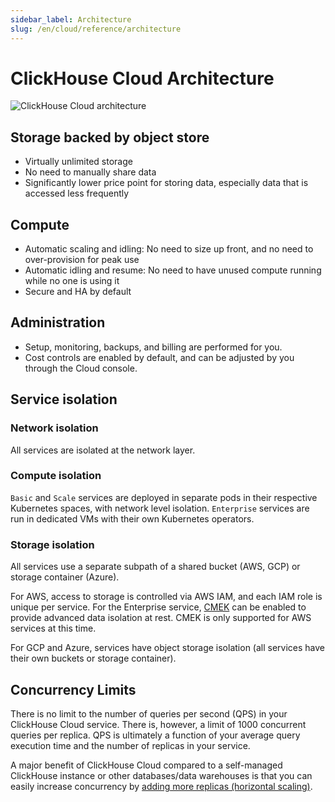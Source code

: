 ```yaml
---
sidebar_label: Architecture
slug: /en/cloud/reference/architecture
---
```


# ClickHouse Cloud Architecture

![ClickHouse Cloud architecture](@site/docs/en/cloud/reference/images/architecture.svg)

## Storage backed by object store
- Virtually unlimited storage
- No need to manually share data
- Significantly lower price point for storing data, especially data that is accessed less frequently

## Compute
- Automatic scaling and idling: No need to size up front, and no need to over-provision for peak use
- Automatic idling and resume: No need to have unused compute running while no one is using it
- Secure and HA by default

## Administration
- Setup, monitoring, backups, and billing are performed for you.
- Cost controls are enabled by default, and can be adjusted by you through the Cloud console.

## Service isolation

### Network isolation

All services are isolated at the network layer.

### Compute isolation

`Basic` and `Scale` services are deployed in separate pods in their respective Kubernetes spaces, with network level isolation. `Enterprise` services are run in dedicated VMs with their own Kubernetes operators.

### Storage isolation

All services use a separate subpath of a shared bucket (AWS, GCP) or storage container (Azure). 

For AWS, access to storage is controlled via AWS IAM, and each IAM role is unique per service. For the Enterprise service, [CMEK](/docs/en/cloud/security/cmek) can be enabled to provide advanced data isolation at rest. CMEK is only supported for AWS services at this time.

For GCP and Azure, services have object storage isolation (all services have their own buckets or storage container).

## Concurrency Limits

There is no limit to the number of queries per second (QPS) in your ClickHouse Cloud service. There is, however, a limit of 1000 concurrent queries per replica. QPS is ultimately a function of your average query execution time and the number of replicas in your service.

A major benefit of ClickHouse Cloud compared to a self-managed ClickHouse instance or other databases/data warehouses is that you can easily increase concurrency by [adding more replicas (horizontal scaling)](/docs/en/manage/scaling#self-serve-horizontal-scaling).


